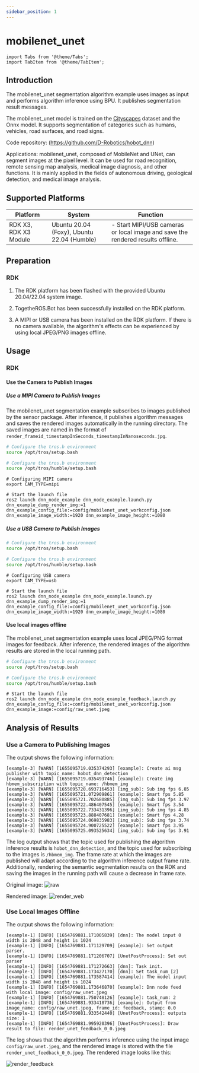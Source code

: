 ```yaml
---
sidebar_position: 1
---
```

# mobilenet_unet


```mdx-code-block
import Tabs from '@theme/Tabs';
import TabItem from '@theme/TabItem';
```

## Introduction

The mobilenet_unet segmentation algorithm example uses images as input and performs algorithm inference using BPU. It publishes segmentation result messages.

The mobilenet_unet model is trained on the [Cityscapes](https://www.cityscapes-dataset.com/) dataset and the Onnx model. It supports segmentation of categories such as humans, vehicles, road surfaces, and road signs.

Code repository:  (https://github.com/D-Robotics/hobot_dnn)

Applications: mobilenet_unet, composed of MobileNet and UNet, can segment images at the pixel level. It can be used for road recognition, remote sensing map analysis, medical image diagnosis, and other functions. It is mainly applied in the fields of autonomous driving, geological detection, and medical image analysis.

## Supported Platforms

| Platform | System | Function                     |
| -------- | ------------ | ---------------------------------------- |
| RDK X3, RDK X3 Module | Ubuntu 20.04 (Foxy), Ubuntu 22.04 (Humble) | - Start MIPI/USB cameras or local image and save the rendered results offline. |

## Preparation

### RDK

1. The RDK platform has been flashed with the provided  Ubuntu 20.04/22.04 system image.

2. TogetheROS.Bot has been successfully installed on the RDK platform.

3. A MIPI or USB camera has been installed on the RDK platform. If there is no camera available, the algorithm's effects can be experienced by using local JPEG/PNG images offline.

## Usage

### RDK

#### Use the Camera to Publish Images 

##### Use a MIPI Camera to Publish Images 

The mobilenet_unet segmentation example subscribes to images published by the sensor package. After inference, it publishes algorithm messages and saves the rendered images automatically in the running directory. The saved images are named in the format of `render_frameid_timestampInSeconds_timestampInNanoseconds.jpg`.

<Tabs groupId="tros-distro">
<TabItem value="foxy" label="Foxy">

```bash
# Configure the tros.b environment
source /opt/tros/setup.bash
```

</TabItem>

<TabItem value="humble" label="Humble">

```bash
# Configure the tros.b environment
source /opt/tros/humble/setup.bash
```

</TabItem>

</Tabs>

```shell
# Configuring MIPI camera
export CAM_TYPE=mipi

# Start the launch file
ros2 launch dnn_node_example dnn_node_example.launch.py dnn_example_dump_render_img:=1 dnn_example_config_file:=config/mobilenet_unet_workconfig.json dnn_example_image_width:=1920 dnn_example_image_height:=1080
```

##### Use a USB Camera to Publish Images 

<Tabs groupId="tros-distro">
<TabItem value="foxy" label="Foxy">

```bash
# Configure the tros.b environment
source /opt/tros/setup.bash
```

</TabItem>

<TabItem value="humble" label="Humble">

```bash
# Configure the tros.b environment
source /opt/tros/humble/setup.bash
```

</TabItem>

</Tabs>

```shell
# Configuring USB camera
export CAM_TYPE=usb

# Start the launch file
ros2 launch dnn_node_example dnn_node_example.launch.py dnn_example_dump_render_img:=1 dnn_example_config_file:=config/mobilenet_unet_workconfig.json dnn_example_image_width:=1920 dnn_example_image_height:=1080
```

#### Use local images offline

The mobilenet_unet segmentation example uses local JPEG/PNG format images for feedback. After inference, the rendered images of the algorithm results are stored in the local running path.

<Tabs groupId="tros-distro">
<TabItem value="foxy" label="Foxy">

```bash
# Configure the tros.b environment
source /opt/tros/setup.bash
```

</TabItem>

<TabItem value="humble" label="Humble">

```bash
# Configure the tros.b environment
source /opt/tros/humble/setup.bash
```

</TabItem>

</Tabs>


```shell
# Start the launch file
ros2 launch dnn_node_example dnn_node_example_feedback.launch.py dnn_example_config_file:=config/mobilenet_unet_workconfig.json dnn_example_image:=config/raw_unet.jpeg
```

## Analysis of Results

### Use a Camera to Publishing Images 

The output shows the following information:

```shell
[example-3] [WARN] [1655095719.035374293] [example]: Create ai msg publisher with topic_name: hobot_dnn_detection
[example-3] [WARN] [1655095719.035493746] [example]: Create img hbmem_subscription with topic_name: /hbmem_img
[example-3] [WARN] [1655095720.693716453] [img_sub]: Sub img fps 6.85
[example-3] [WARN] [1655095721.072909861] [example]: Smart fps 5.85
[example-3] [WARN] [1655095721.702680885] [img_sub]: Sub img fps 3.97
[example-3] [WARN] [1655095722.486407545] [example]: Smart fps 3.54
[example-3] [WARN] [1655095722.733431396] [img_sub]: Sub img fps 4.85
[example-3] [WARN] [1655095723.888407681] [example]: Smart fps 4.28
[example-3] [WARN] [1655095724.069835983] [img_sub]: Sub img fps 3.74
[example-3] [WARN] [1655095724.900725522] [example]: Smart fps 3.95
[example-3] [WARN] [1655095725.093525634] [img_sub]: Sub img fps 3.91
```

The log output shows that the topic used for publishing the algorithm inference results is `hobot_dnn_detection`, and the topic used for subscribing to the images is `/hbmem_img`. The frame rate at which the images are published will adapt according to the algorithm inference output frame rate. Additionally, rendering the semantic segmentation results on the RDK and saving the images in the running path will cause a decrease in frame rate.

Original image:
![raw](/../static/img/05_Robot_development/03_boxs/segmentation/image/mobilenet_unet/mobilenet_unet_raw.jpeg)

Rendered image:
![render_web](/../static/img/05_Robot_development/03_boxs/segmentation/image/mobilenet_unet/mobilenet_unet_render_web.jpeg)

### Use Local Images Offline

The output shows the following information:

```shell
[example-1] [INFO] [1654769881.171005839] [dnn]: The model input 0 width is 2048 and height is 1024
[example-1] [INFO] [1654769881.171129709] [example]: Set output parser.
[example-1] [INFO] [1654769881.171206707] [UnetPostProcess]: Set out parser
[example-1] [INFO] [1654769881.171272663] [dnn]: Task init.
[example-1] [INFO] [1654769881.173427170] [dnn]: Set task_num [2]
[example-1] [INFO] [1654769881.173587414] [example]: The model input width is 2048 and height is 1024
[example-1] [INFO] [1654769881.173646870] [example]: Dnn node feed with local image: config/raw_unet.jpeg
[example-1] [INFO] [1654769881.750748126] [example]: task_num: 2
[example-1] [INFO] [1654769881.933418736] [example]: Output from image_name: config/raw_unet.jpeg, frame_id: feedback, stamp: 0.0
[example-1] [INFO] [1654769881.933542440] [UnetPostProcess]: outputs size: 1
[example-1] [INFO] [1654769881.995920396] [UnetPostProcess]: Draw result to file: render_unet_feedback_0_0.jpeg
```

The log shows that the algorithm performs inference using the input image `config/raw_unet.jpeg`, and the rendered image is stored with the file `render_unet_feedback_0_0.jpeg`. The rendered image looks like this:

![render_feedback](/../static/img/05_Robot_development/03_boxs/segmentation/image/mobilenet_unet/mobilenet_unet_render_feedback.jpeg)